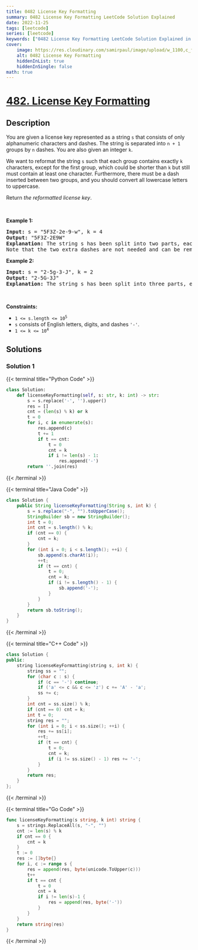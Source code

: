 ```yaml
---
title: 0482 License Key Formatting
summary: 0482 License Key Formatting LeetCode Solution Explained
date: 2022-11-25
tags: [leetcode]
series: [leetcode]
keywords: ["0482 License Key Formatting LeetCode Solution Explained in all languages", "0482 License Key Formatting", "LeetCode", "leetcode solution in Python3 C++ Java Go PHP Ruby Swift TypeScript Rust C# JavaScript C", "GeeksforGeeks", "InterviewBit", "Coding Ninjas", "HackerRank", "HackerEarth", "CodeChef", "TopCoder", "AlgoExpert", "freeCodeCamp", "Codeforces", "GitHub", "AtCoder", "Samir Paul"]
cover:
    image: https://res.cloudinary.com/samirpaul/image/upload/w_1100,c_fit,co_rgb:FFFFFF,l_text:Arial_75_bold:0482 License Key Formatting - Solution Explained/problem-solving.webp
    alt: 0482 License Key Formatting
    hiddenInList: true
    hiddenInSingle: false
math: true
---
```



# [482. License Key Formatting](https://leetcode.com/problems/license-key-formatting)


## Description

<p>You are given a license key represented as a string <code>s</code> that consists of only alphanumeric characters and dashes. The string is separated into <code>n + 1</code> groups by <code>n</code> dashes. You are also given an integer <code>k</code>.</p>

<p>We want to reformat the string <code>s</code> such that each group contains exactly <code>k</code> characters, except for the first group, which could be shorter than <code>k</code> but still must contain at least one character. Furthermore, there must be a dash inserted between two groups, and you should convert all lowercase letters to uppercase.</p>

<p>Return <em>the reformatted license key</em>.</p>

<p>&nbsp;</p>
<p><strong class="example">Example 1:</strong></p>

<pre>
<strong>Input:</strong> s = &quot;5F3Z-2e-9-w&quot;, k = 4
<strong>Output:</strong> &quot;5F3Z-2E9W&quot;
<strong>Explanation:</strong> The string s has been split into two parts, each part has 4 characters.
Note that the two extra dashes are not needed and can be removed.
</pre>

<p><strong class="example">Example 2:</strong></p>

<pre>
<strong>Input:</strong> s = &quot;2-5g-3-J&quot;, k = 2
<strong>Output:</strong> &quot;2-5G-3J&quot;
<strong>Explanation:</strong> The string s has been split into three parts, each part has 2 characters except the first part as it could be shorter as mentioned above.
</pre>

<p>&nbsp;</p>
<p><strong>Constraints:</strong></p>

<ul>
	<li><code>1 &lt;= s.length &lt;= 10<sup>5</sup></code></li>
	<li><code>s</code> consists of English letters, digits, and dashes <code>&#39;-&#39;</code>.</li>
	<li><code>1 &lt;= k &lt;= 10<sup>4</sup></code></li>
</ul>

## Solutions

### Solution 1

<!-- tabs:start -->

{{< terminal title="Python Code" >}}
```python
class Solution:
    def licenseKeyFormatting(self, s: str, k: int) -> str:
        s = s.replace('-', '').upper()
        res = []
        cnt = (len(s) % k) or k
        t = 0
        for i, c in enumerate(s):
            res.append(c)
            t += 1
            if t == cnt:
                t = 0
                cnt = k
                if i != len(s) - 1:
                    res.append('-')
        return ''.join(res)
```
{{< /terminal >}}

{{< terminal title="Java Code" >}}
```java
class Solution {
    public String licenseKeyFormatting(String s, int k) {
        s = s.replace("-", "").toUpperCase();
        StringBuilder sb = new StringBuilder();
        int t = 0;
        int cnt = s.length() % k;
        if (cnt == 0) {
            cnt = k;
        }
        for (int i = 0; i < s.length(); ++i) {
            sb.append(s.charAt(i));
            ++t;
            if (t == cnt) {
                t = 0;
                cnt = k;
                if (i != s.length() - 1) {
                    sb.append('-');
                }
            }
        }
        return sb.toString();
    }
}
```
{{< /terminal >}}

{{< terminal title="C++ Code" >}}
```cpp
class Solution {
public:
    string licenseKeyFormatting(string s, int k) {
        string ss = "";
        for (char c : s) {
            if (c == '-') continue;
            if ('a' <= c && c <= 'z') c += 'A' - 'a';
            ss += c;
        }
        int cnt = ss.size() % k;
        if (cnt == 0) cnt = k;
        int t = 0;
        string res = "";
        for (int i = 0; i < ss.size(); ++i) {
            res += ss[i];
            ++t;
            if (t == cnt) {
                t = 0;
                cnt = k;
                if (i != ss.size() - 1) res += '-';
            }
        }
        return res;
    }
};
```
{{< /terminal >}}

{{< terminal title="Go Code" >}}
```go
func licenseKeyFormatting(s string, k int) string {
	s = strings.ReplaceAll(s, "-", "")
	cnt := len(s) % k
	if cnt == 0 {
		cnt = k
	}
	t := 0
	res := []byte{}
	for i, c := range s {
		res = append(res, byte(unicode.ToUpper(c)))
		t++
		if t == cnt {
			t = 0
			cnt = k
			if i != len(s)-1 {
				res = append(res, byte('-'))
			}
		}
	}
	return string(res)
}
```
{{< /terminal >}}

<!-- tabs:end -->

<!-- end -->
